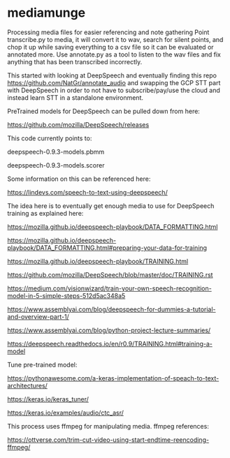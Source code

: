 # mediamunge
Processing media files for easier referencing and note gathering
Point transcribe.py to media, it will convert it to wav, search for silent points, and chop it up while
saving everything to a csv file so it can be evaluated or annotated more.
Use annotate.py as a tool to listen to the wav files and fix anything that has been transcribed incorrectly.

This started with looking at DeepSpeech and eventually finding this repo https://github.com/NatGr/annotate_audio
and swapping the GCP STT part with DeepSpeech in order to not have to subscribe/pay/use the cloud and instead learn STT
in a standalone environment.

PreTrained models for DeepSpeech can be pulled down from here:

https://github.com/mozilla/DeepSpeech/releases

This code currently points to:

deepspeech-0.9.3-models.pbmm

deepspeech-0.9.3-models.scorer

Some information on this can be referenced here:

https://lindevs.com/speech-to-text-using-deepspeech/

The idea here is to eventually get enough media to use for DeepSpeech training as explained here:

https://mozilla.github.io/deepspeech-playbook/DATA_FORMATTING.html

https://mozilla.github.io/deepspeech-playbook/DATA_FORMATTING.html#preparing-your-data-for-training

https://mozilla.github.io/deepspeech-playbook/TRAINING.html

https://github.com/mozilla/DeepSpeech/blob/master/doc/TRAINING.rst

https://medium.com/visionwizard/train-your-own-speech-recognition-model-in-5-simple-steps-512d5ac348a5

https://www.assemblyai.com/blog/deepspeech-for-dummies-a-tutorial-and-overview-part-1/

https://www.assemblyai.com/blog/python-project-lecture-summaries/

https://deepspeech.readthedocs.io/en/r0.9/TRAINING.html#training-a-model


Tune pre-trained model: 

https://pythonawesome.com/a-keras-implementation-of-speach-to-text-architectures/

https://keras.io/keras_tuner/

https://keras.io/examples/audio/ctc_asr/


This process uses ffmpeg for manipulating media.
ffmpeg references:

https://ottverse.com/trim-cut-video-using-start-endtime-reencoding-ffmpeg/

